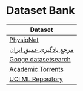 # Dataset Bank


| Dataset | 
| --- | 
| [PhysioNet](https://physionet.org/) | 
| [مرجع یادگیری عمیق ایران](https://deeplearning.ir/%d8%af%db%8c%d8%aa%d8%a7%d8%b3%d8%aa/) | 
| [Googe datasetsearch](https://datasetsearch.research.google.com/) | 
| [Academic Torrents](https://academictorrents.com/) | 
| [UCI ML Repository](https://archive.ics.uci.edu/ml/index.php) | 

